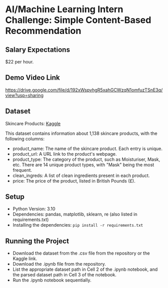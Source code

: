 # AI/Machine Learning Intern Challenge: Simple Content-Based Recommendation

## Salary Expectations

$22 per hour.

## Demo Video Link

https://drive.google.com/file/d/192xWspvhgR5xahGCWzqN1omfuzTSnE3q/view?usp=sharing

## Dataset
Skincare Products: [Kaggle](https://www.kaggle.com/code/eward96/skincare-recommendation-engine/input)

This dataset contains information about 1,138 skincare products, with the following columns:
* product_name: The name of the skincare product. Each entry is unique.
* product_url: A URL link to the product's webpage.
* product_type: The category of the product, such as Moisturiser, Mask, etc. There are 14 unique product types, with "Mask" being the most frequent.
* clean_ingreds: A list of clean ingredients present in each product.
* price: The price of the product, listed in British Pounds (£).

## Setup
 * Python Version: 3.10
 * Dependencies: pandas, matplotlib, sklearn, re (also listed in requirements.txt)
 * Installing the dependencies: `pip install -r requirements.txt`

## Running the Project
 * Download the dataset from the .csv file from the repository or the Kaggle link.
 * Download the .ipynb file from the repository.
 * List the appropriate dataset path in Cell 2 of the .ipynb notebook, and the parsed dataset path in Cell 3 of the notebook.
 * Run the .ipynb notebook sequentially.
